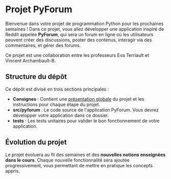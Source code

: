 # Projet PyForum

Bienvenue dans votre projet de programmation Python pour les prochaines
semaines ! Dans ce projet, vous allez développer une application inspiré de
Reddit appelée **PyForum**, qui sera un forum en ligne où les utilisateurs
peuvent créer des discussions, poster des contenus, interagir via des
commentaires, et gérer des forums.

Ce projet est une collaboration entre les professeurs Eva Terriault et Vincent
Archambault-B.

## Structure du dépôt

Ce dépôt est divisé en trois sections principales :

- **Consignes** : Contient une [présentation globale](./consignes/README.md) du projet et les
  instructions pour chaque étape du projet.
- **src/pyforum** : Le code source de l'application PyForum. Vous devrez
  développer votre application dans ce dossier.
- **tests** : Les tests unitaires pour valider le bon fonctionnement de votre
  application.

## Évolution du projet

Le projet évoluera au fil des semaines et des **nouvelles notions enseignées
dans le cours**. Chaque nouvelle fonctionnalité sera ajoutée progressivement,
vous permettant de mettre en pratique les concepts appris.
